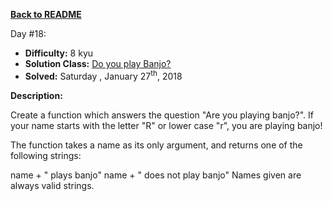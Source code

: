 ﻿<a href=https://github.com/hlais/Kata---a---Day><b>Back to README</b><a>

Day #18: 

* <b>Difficulty:</b> 8 kyu
* <b>Solution Class:</b> [Do you play Banjo?](Are%20You%20Playing%20Banjo.cs)
* <b>Solved:</b> Saturday , January 27<sup>th</sup>, 2018

<b>Description:</b>

Create a function which answers the question "Are you playing banjo?".
If your name starts with the letter "R" or lower case "r", you are playing banjo!

The function takes a name as its only argument, and returns one of the following strings:

name + " plays banjo" 
name + " does not play banjo"
Names given are always valid strings.


